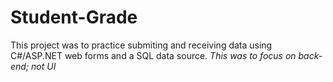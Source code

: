 # Student-Grade
 This project was to practice submiting and receiving data using C#/ASP.NET web forms and a SQL data source. *This was to focus on back-end; not UI*

